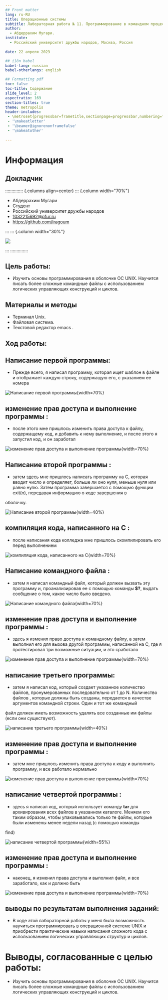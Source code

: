 ```yaml
---
## Front matter
lang: ru-RU
title: Операционные системы
subtitle: Лабораторная работа № 11. Программирование в командном процессоре ОС UNIX. Ветвления и циклы.
author:
  - Абдеррахим Мугари.
institute:
  - Российский университет дружбы народов, Москва, Россия
  
date: 22 апреля 2023

## i18n babel
babel-lang: russian
babel-otherlangs: english

## Formatting pdf
toc: false
toc-title: Содержание
slide_level: 2
aspectratio: 169
section-titles: true
theme: metropolis
header-includes:
 - \metroset{progressbar=frametitle,sectionpage=progressbar,numbering=fraction}
 - '\makeatletter'
 - '\beamer@ignorenonframefalse'
 - '\makeatother'
 
---
```


# Информация

## Докладчик

:::::::::::::: {.columns align=center}
::: {.column width="70%"}

  * Абдеррахим Мугари
  * Студент
  * Российский университет дружбы народов
  * [1032215692@pfur.ru](mailto:1032215692@pfur.ru)
  * <https://github.com/iragoum>

:::
::: {.column width="30%"}

![](./image/mougari.jpg)

:::
::::::::::::::


## Цель работы:

- Изучить основы программирования в оболочке ОС UNIX. Научится писать более сложные командные файлы с использованием логических управляющих конструкций и циклов.

## Материалы и методы

- Терминал Unix.
- Файловая система.
- Текстовой редактор emacs .

## Ход работы:

## Написание первой программы:

- Прежде всего, я написал программу, которая ищет шаблон в файле и отображает каждую строку, содержащую его, с указанием ее номера

![Написание первой программы](image/1.png){width=70%}

## изменение прав доступа и выполнение программы :

- после этого мне пришлось изменить права доступа к файлу, содержащему код, и добавить к нему выполнение, и после этого я запустил код, и он заработал

![изменение прав доступа и выполнение программы](image/2.png){width=70%}

## Написание второй программы : 

- затем здесь мне пришлось написать программу на C, которая вводит число и определяет, больше ли оно нуля, меньше нуля или равно нулю. Затем программа завершается с помощью функции exit(n), передавая информацию о коде завершения в

оболочку.

![Написание второй программы](image/3.png){width=40%}


## компиляция кода, написанного на C :

- после написания кода колледжа мне пришлось скомпилировать его перед выполнением

![компиляция кода, написанного на C](image/4.png){width=70%}

## Написание командного файла :

- затем я написал командный файл, который должен вызвать эту программу и, проанализировав ее с помощью команды **$?**, выдать сообщение о том, какое число было введено.

![Написание командного файла](image/5.png){width=70%}

## изменение прав доступа и выполнение программы :

- здесь я изменил право доступа к командному файлу, а затем выполнил его для вызова другой программы, написанной на C, где я протестировал три возможные ситуации, и это сработало

![изменение прав доступа и выполнение программы](image/6.png){width=70%}

## написание третьего программы: 

- затем я написал код, который создает указанное количество файлов, пронумерованных последовательно от 1 до N. Количество файлов , которые должны быть созданы, передается в качестве аргументов командной строки. Один и тот же командный

файл должен иметь возможность удалять все созданные им файлы (если они существуют). 



![написание третьего программы](image/7.png){width=40%}

## изменение прав доступа и выполнение программы :

- затем мне пришлось изменить права доступа к коду и выполнить программу, и все работало нормально 

![изменение прав доступа и выполнение программы](image/8.png){width=70%}

## написание четвертой программы :

- здесь я написал код, который использует команду **tar** для архивирования всех файлов в указанном каталоге. Меняем его таким образом, чтобы упаковывались только те файлы, которые были изменены менее недели назад (с помощью команды

find)

![написание четвертой программы](image/9.png){width=55%}


## изменение прав доступа и выполнение программы :

- наконец, я изменил права доступа и выполнил файл, и все заработало, как и должно быть

![изменение прав доступа и выполнение программы](image/10.png){width=70%}



## выводы по результатам выполнения заданий:

- В ходе этой лабораторной работы у меня была возможность научиться программировать в операционной системе UNIX и приобрести практические навыки написания сложного кода с использованием логических управляющих структур и циклов.
  
# Выводы, согласованные с целью работы:

- Изучить основы программирования в оболочке ОС UNIX. Научится писать более сложные командные файлы с использованием логических управляющих конструкций и циклов.
